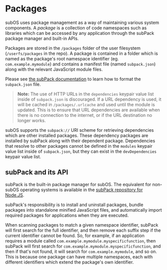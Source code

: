 # Packages
subOS uses package management as a way of maintaining various system components.
A _package_ is a collection of code namespaces such as libraries which can be
accessed by any application through the subPack package manager and built-in
APIs.

Packages are stored in the `/packages` folder of the user filesystem
(`/userfs/packages` in the repo). A package is contained in a folder which is
named as the package's root namespace identifier (eg. `com.example.mymodule`)
and contains a manifest file (named `subpack.json`) along with the relevant
JavaScript module files.

Please see
[the subPack documentation](https://github.com/Subnodal/subPack/blob/main/README.md#writing-subpackjson)
to learn how to format the `subpack.json` file.

> **Note:** The use of HTTP URLs in the `dependencies` keypair value list inside
> of `subpack.json` is discouraged. If a URL dependency is used, it will be
> cached in `/packages/.urlcache` and used until the module is updated. This is
> to ensure that URL dependencies are available when there is no connection to
> the internet, or if the URL destination no longer works.

subOS supports the `subpack://` URI scheme for retrieving dependencies which are
other installed packages. These dependency packages are installed by subPack
along with their dependent package. Dependencies that resolve to other packages
cannot be defined in the `modules` keypair value list inside of `subpack.json`,
but they can exist in the `devDependencies` keypair value list.

## subPack and its API
subPack is the built-in package manager for subOS. The equivalent for non-subOS
operating systems is available in the
[subPack repository for Node.JS](https://github.com/Subnodal/subPack).

subPack's responsibility is to install and uninstall packages, bundle packages
into standalone minified JavaScript files, and automatically import required
packages for applications when they are executed.

When scanning packages to match a given namespace identifier, subPack will first
search for the full identifier, and then remove each suffix step if the current
identifier cannot be found. So, for example, if an application requires a module
called `com.example.mymodule.myspecificfunction`, then subPack will first search
for `com.example.mymodule.myspecificfunction`, and then if that's not found, it
will search for `com.example.mymodule`, and so on. This is because one package
can have multiple namespaces, each with different identifiers which extend the
package's own identifier.